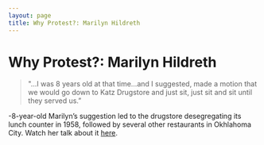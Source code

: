 ```yaml
---
layout: page
title: Why Protest?: Marilyn Hildreth
---
```


Why Protest?: Marilyn Hildreth
=================

>"...I was 8 years old at that time…and I suggested, made a motion that we would go down to Katz Drugstore and just sit, just sit and sit until they served us.”

-8-year-old Marilyn’s suggestion led to the drugstore desegregating its lunch counter in 1958, followed by several other restaurants in Okhlahoma City. Watch her talk about it [here](https://www.loc.gov/item/afc2010039_crhp0012/). 
